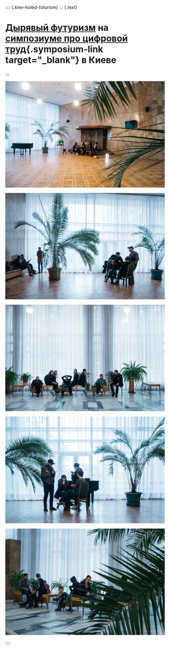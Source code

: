 :::: {.kiev-holed-futurism}
::: {.text}
# [Дырявый футуризм](/$lang$/projects/holed-futurism.html) на [симпозиуме про цифровой труд](https://docs.google.com/document/d/1rRvYy8F_3mF_2TlczEYXX1PgFajOrHiRtT9KNWbW1Fo/edit){.symposium-link target="_blank"} в Киеве
:::

![Дырявый футуризм на симпозиуме про цифровой труд в Киеве](/pictures/projects/flow/kiev-holed-futurism/eeefff-kiev-holed-futurism-00001-P1280717.jpg)

![Дырявый футуризм на симпозиуме про цифровой труд в Киеве](/pictures/projects/flow/kiev-holed-futurism/eeefff-kiev-holed-futurism-00003-P1280757.jpg)

![Дырявый футуризм на симпозиуме про цифровой труд в Киеве](/pictures/projects/flow/kiev-holed-futurism/eeefff-kiev-holed-futurism-00004-P1280766.jpg)

![Дырявый футуризм на симпозиуме про цифровой труд в Киеве](/pictures/projects/flow/kiev-holed-futurism/eeefff-kiev-holed-futurism-00011-P1280794.jpg)

![Дырявый футуризм на симпозиуме про цифровой труд в Киеве](/pictures/projects/flow/kiev-holed-futurism/eeefff-kiev-holed-futurism-00015-P1280801.jpg)

::::
